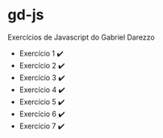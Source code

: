 # gd-js
Exercícios de Javascript do Gabriel Darezzo

- Exercício 1 ✔️
- Exercício 2 ✔️
- Exercício 3 ✔️
- Exercício 4 ✔️
- Exercício 5 ✔️
- Exercício 6 ✔️
- Exercício 7 ✔️

